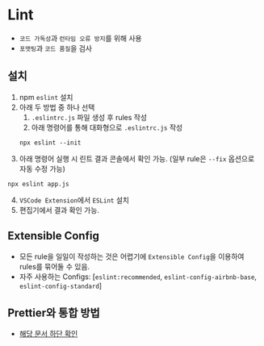 # Lint

- `코드 가독성`과 `런타임 오류 방지`를 위해 사용
- `포맷팅`과 `코드 품질`을 검사

## 설치

1.  npm `eslint` 설치
2.  아래 두 방법 중 하나 선택
    1.  `.eslintrc.js` 파일 생성 후 rules 작성
    2.  아래 명령어를 통해 대화형으로 `.eslintrc.js` 작성
    ```shell
    npx eslint --init
    ```
3.  아래 명령어 실행 시 린트 결과 콘솔에서 확인 가능. (일부 rule은 `--fix` 옵션으로 자동 수정 가능)

```shell
npx eslint app.js
```

4. `VSCode Extension`에서 `ESLint` 설치
5. 편집기에서 결과 확인 가능.

## Extensible Config

- 모든 rule을 일일이 작성하는 것은 어렵기에 `Extensible Config`을 이용하여 rules를 묶어둘 수 있음.
- 자주 사용하는 Configs: [`eslint:recommended`, `eslint-config-airbnb-base`, `eslint-config-standard`]

## Prettier와 통합 방법
- [해당 문서 하단 확인](./prettier.md)